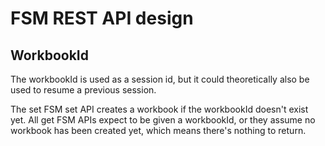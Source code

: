# FSM REST API design

## WorkbookId

The workbookId is used as a session id, but it could theoretically also be used
to resume a previous session.

The set FSM set API creates a workbook if the workbookId doesn't exist yet.
All get FSM APIs expect to be given a workbookId, or they assume no workbook
has been created yet, which means there's nothing to return.

